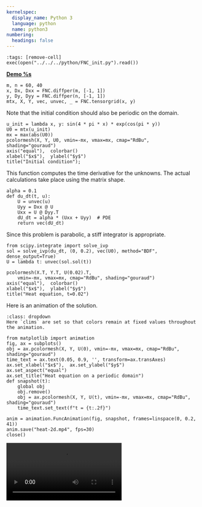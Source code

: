 ```yaml
---
kernelspec:
  display_name: Python 3
  language: python
  name: python3
numbering:
  headings: false
---
```

```{code-cell}
:tags: [remove-cell]
exec(open("../../../python/FNC_init.py").read())
```
[**Demo %s**](#demo-diffadv-heat)


```{code-cell}
m, n = 60, 40
x, Dx, Dxx = FNC.diffper(m, [-1, 1])
y, Dy, Dyy = FNC.diffper(n, [-1, 1])
mtx, X, Y, vec, unvec, _ = FNC.tensorgrid(x, y)
```

Note that the initial condition should also be periodic on the domain.

```{code-cell}
u_init = lambda x, y: sin(4 * pi * x) * exp(cos(pi * y))
U0 = mtx(u_init)
mx = max(abs(U0))
pcolormesh(X, Y, U0, vmin=-mx, vmax=mx, cmap="RdBu", shading="gouraud")
axis("equal"),  colorbar()
xlabel("$x$"),  ylabel("$y$")
title("Initial condition");
```

This function computes the time derivative for the unknowns. The actual calculations take place using the matrix shape.

```{code-cell}
alpha = 0.1
def du_dt(t, u):
    U = unvec(u)
    Uyy = Dxx @ U
    Uxx = U @ Dyy.T
    dU_dt = alpha * (Uxx + Uyy)  # PDE
    return vec(dU_dt)
```

Since this problem is parabolic, a stiff integrator is appropriate.

```{code-cell}
from scipy.integrate import solve_ivp
sol = solve_ivp(du_dt, (0, 0.2), vec(U0), method="BDF", dense_output=True)
U = lambda t: unvec(sol.sol(t))

pcolormesh(X.T, Y.T, U(0.02).T, 
    vmin=-mx, vmax=mx, cmap="RdBu", shading="gouraud")
axis("equal"),  colorbar()
xlabel("$x$"),  ylabel("$y$")
title("Heat equation, t=0.02")
```

Here is an animation of the solution.
```{tip}
:class: dropdown
Here `clims` are set so that colors remain at fixed values throughout the animation.
```

```{code-cell}
from matplotlib import animation
fig, ax = subplots()
obj = ax.pcolormesh(X, Y, U(0), vmin=-mx, vmax=mx, cmap="RdBu", shading="gouraud")
time_text = ax.text(0.05, 0.9, '', transform=ax.transAxes)
ax.set_xlabel("$x$"),  ax.set_ylabel("$y$")
ax.set_aspect("equal")
ax.set_title("Heat equation on a periodic domain")
def snapshot(t):
    global obj
    obj.remove()
    obj = ax.pcolormesh(X, Y, U(t), vmin=-mx, vmax=mx, cmap="RdBu", shading="gouraud")
    time_text.set_text(f"t = {t:.2f}")

anim = animation.FuncAnimation(fig, snapshot, frames=linspace(0, 0.2, 41))
anim.save("heat-2d.mp4", fps=30)
close()
```

![Heat equation in 2d](heat-2d.mp4)

